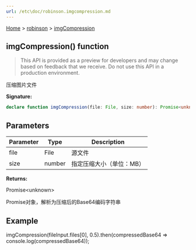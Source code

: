 ```yaml
---
url: /etc\doc/robinson.imgcompression.md
---
```

[Home](./index.md) > [robinson](./robinson.md) > [imgCompression](./robinson.imgcompression.md)

## imgCompression() function

> This API is provided as a preview for developers and may change based on feedback that we receive. Do not use this API in a production environment.

压缩图片文件

**Signature:**

```typescript
declare function imgCompression(file: File, size: number): Promise<unknown>;
```

## Parameters

|  Parameter | Type | Description |
|  --- | --- | --- |
|  file | File | 源文件 |
|  size | number | 指定压缩大小（单位：MB） |

**Returns:**

Promise\<unknown>

Promise对象，解析为压缩后的Base64编码字符串

## Example

imgCompression(fileInput.files\[0], 0.5).then(compressedBase64 => console.log(compressedBase64));
